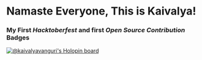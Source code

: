 # Namaste Everyone, This is Kaivalya!

### My First _Hacktoberfest_ and first _Open Source Contribution_ Badges
[![@kaivalyavanguri's Holopin board](https://holopin.me/kaivalyavanguri)](https://holopin.io/@kaivalyavanguri)


